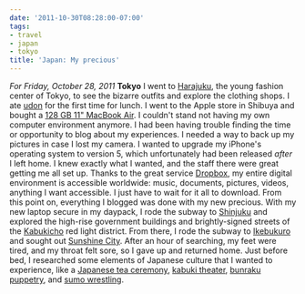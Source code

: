 ```yaml
---
date: '2011-10-30T08:28:00-07:00'
tags:
- travel
- japan
- tokyo
title: 'Japan: My precious'
---
```


*For Friday, October 28, 2011* **Tokyo** I went to [Harajuku](http://www.google.com/search?client=safari&rls;=en&q;=Harajuku&oe;=UTF-8&um;=1&ie;=UTF-8&hl;=en&tbm;=isch&source;=og&sa;=N&tab;=wi&biw;=1366&bih;=690&sei;=%20GmitTsGtHPD2mAXr4qzlDg), the young fashion center of Tokyo, to see the bizarre outfits and explore the clothing shops. I ate [udon](http://www.google.com/search?client=safari&rls;=en&q;=udon&oe;=UTF-8&um;=1&ie;=UTF-8&hl;=en&tbm;=isch&source;=og&sa;=N&tab;=wi&biw;=1366&bih;=690&sei;=%20PGitTojGJo7mmAWbo52GDw) for the first time for lunch. I went to the Apple store in Shibuya and bought a [128 GB 11" MacBook Air](http://www.apple.com/macbookair/). I couldn't stand not having my own computer environment anymore. I had been having trouble finding the time or opportunity to blog about my experiences. I needed a way to back up my pictures in case I lost my camera. I wanted to upgrade my iPhone's operating system to version 5, which unfortunately had been released *after* I left home. I knew exactly what I wanted, and the staff there were great getting me all set up. Thanks to the great service [Dropbox](http://www.dropbox.com/), my entire digital environment is accessible worldwide: music, documents, pictures, videos, anything I want accessible. I just have to wait for it all to download. From this point on, everything I blogged was done with my new precious. With my new laptop secure in my daypack, I rode the subway to [Shinjuku](http://www.google.com/search?client=safari&rls;=en&q;=Shinjuku&oe;=UTF-8&um;=1&ie;=UTF-8&hl;=en&tbm;=isch&source;=og&sa;=N&tab;=wi&biw;=1366&bih;=690&sei;=%20HmqtTre3PKHRmAXN5aHbDg) and explored the high-rise government buildings and brightly-signed streets of the [Kabukicho](http://www.google.com/search?client=safari&rls;=en&q;=Shinjuku&oe;=UTF-8&um;=1&ie;=UTF-8&hl;=en&tbm;=isch&source;=og&sa;=N&tab;=wi&biw;=1366&bih;=690&sei;=%20HmqtTre3PKHRmAXN5aHbDg#um=1&hl;=en&client;=safari&rls;=en&tbm;=isch&sa;=1&q;=Kabukicho&pbx;=1&oq;=Kabukicho&aq;=f&aqi;=g10&aql;=1&gs;_sm=e&gs;_upl=46007l46007l0l46320l1l1l0l0l0l0l88l88l1l1l0&bav;=on.2,or.r_gc.r_pw.,cf.osb&fp;=fadb8163ed6756c3&biw;=1366&bih;=690) red light district. From there, I rode the subway to [Ikebukuro](http://www.google.com/search?client=safari&rls;=en&q;=Ikebukuro&oe;=UTF-8&um;=1&ie;=UTF-8&hl;=en&tbm;=isch&source;=og&sa;=N&tab;=wi&biw;=1366&bih;=690&sei;=%20pWqtTqjgG-TDmQWgos2fBQ) and sought out [Sunshine City](http://www.google.com/search?client=safari&rls;=en&q;=Ikebukuro&oe;=UTF-8&um;=1&ie;=UTF-8&hl;=en&tbm;=isch&source;=og&sa;=N&tab;=wi&biw;=1366&bih;=690&sei;=%20pWqtTqjgG-TDmQWgos2fBQ#um=1&hl;=en&client;=safari&rls;=en&tbm;=isch&sa;=1&q;=Ikebukuro+sunshine+city&pbx;=1&oq;=Ikebukuro+sunshine+city&aq;=f&aqi;=g-S3&aql;=1&gs;_sm=e&gs;_upl=11913l13497l0l13817l14l14l0l10l10l0l179l485l2.2l4l0&bav;=on.2,or.r_gc.r_pw.,cf.osb&fp;=fadb8163ed6756c3&biw;=1366&bih;=690). After an hour of searching, my feet were tired, and my throat felt sore, so I gave up and returned home. Just before bed, I researched some elements of Japanese culture that I wanted to experience, like a [Japanese tea ceremony](http://www.google.com/search?pq=japan+puppet&hl;=en&sugexp;=kjrmc&cp;=4&gs;_id=k&xhr;=t&q;=bunraku&qe;=YnVucg&qesig;=5t4igWj5FnVfgoqDW9n7jg&pkc;=AFgZ2tlbmvbSjeMdEpp08g3WBVeiOlJaNEx7TLtjBcrJT6HSzf0w6yEPxhbmO6I1R298OkmqGf3TUol8L5P3Bw_VL7O4skuMxA&client;=safari&rls;=en&gs;_sm=&gs;_upl=&bav;=on.2,or.r_gc.r_pw.,cf.osb&biw;=1366&bih;=690&um;=1&ie;=UTF-8&tbm;=isch&source;=og&sa;=N&tab;=wi#um=1&hl;=en&client;=safari&rls;=en&tbm;=isch&sa;=1&q;=japanese+tea+ceremony&oq;=japanese+tea+cere&aq;=0&aqi;=g10&aql;=1&gs;_sm=e&gs;_upl=14226l16759l0l17462l17l15l0l4l4l1l205l1622l3.7.1l11l0&bav;=on.2,or.r_gc.r_pw.,cf.osb&fp;=fadb8163ed6756c3&biw;=1366&bih;=690), [kabuki theater](http://www.google.com/search?pq=japan+puppet&hl;=en&sugexp;=kjrmc&cp;=4&gs;_id=k&xhr;=t&q;=bunraku&qe;=YnVucg&qesig;=5t4igWj5FnVfgoqDW9n7jg&pkc;=AFgZ2tlbmvbSjeMdEpp08g3WBVeiOlJaNEx7TLtjBcrJT6HSzf0w6yEPxhbmO6I1R298OkmqGf3TUol8L5P3Bw_VL7O4skuMxA&client;=safari&rls;=en&gs;_sm=&gs;_upl=&bav;=on.2,or.r_gc.r_pw.,cf.osb&biw;=1366&bih;=690&um;=1&ie;=UTF-8&tbm;=isch&source;=og&sa;=N&tab;=wi#um=1&hl;=en&client;=safari&rls;=en&tbm;=isch&sa;=1&q;=kabuki&pbx;=1&oq;=kabuki&aq;=f&aqi;=g10&aql;=1&gs;_sm=e&gs;_upl=16700l17589l0l17867l6l6l0l1l1l0l188l811l0.5l5l0&bav;=on.2,or.r_gc.r_pw.,cf.osb&fp;=fadb8163ed6756c3&biw;=1366&bih;=690), [bunraku puppetry](http://www.google.com/search?pq=japan+puppet&hl;=en&sugexp;=kjrmc&cp;=4&gs;_id=k&xhr;=t&q;=bunraku&qe;=YnVucg&qesig;=5t4igWj5FnVfgoqDW9n7jg&pkc;=AFgZ2tlbmvbSjeMdEpp08g3WBVeiOlJaNEx7TLtjBcrJT6HSzf0w6yEPxhbmO6I1R298OkmqGf3TUol8L5P3Bw_VL7O4skuMxA&client;=safari&rls;=en&gs;_sm=&gs;_upl=&bav;=on.2,or.r_gc.r_pw.,cf.osb&biw;=1366&bih;=690&um;=1&ie;=UTF-8&tbm;=isch&source;=og&sa;=N&tab;=wi), and [sumo wrestling](http://www.google.com/search?client=safari&rls;=en&q;=sumo+wrestling&oe;=UTF-8&um;=1&ie;=UTF-8&hl;=en&tbm;=isch&source;=og&sa;=N&tab;=wi&biw;=1366&bih;=690&sei;=%20V2utTprWO8WAmQXp0oTQDg).
